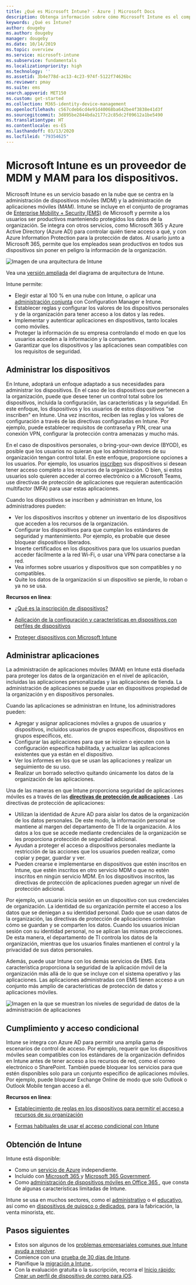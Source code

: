 ```yaml
---
title: ¿Qué es Microsoft Intune? - Azure | Microsoft Docs
description: Obtenga información sobre cómo Microsoft Intune es el componente de administración de dispositivos móviles (MDM) y de administración de aplicaciones móviles (MAM) de la solución Enterprise Mobility + Security y sobre cómo ayuda a proteger los datos de la empresa.
keywords: ¿Qué es Intune?
author: dougeby
ms.author: dougeby
manager: dougeby
ms.date: 10/14/2019
ms.topic: overview
ms.service: microsoft-intune
ms.subservice: fundamentals
ms.localizationpriority: high
ms.technology: ''
ms.assetid: 3b4e778d-ac13-4c23-974f-5122f74626bc
ms.reviewer: pmay
ms.suite: ems
search.appverid: MET150
ms.custom: get-started
ms.collection: M365-identity-device-management
ms.openlocfilehash: c567cdeb6cd4e91d40068ba642be4f3838e41d3f
ms.sourcegitcommit: 3d895be2844bda2177c2c85dc2f09612a1be5490
ms.translationtype: HT
ms.contentlocale: es-ES
ms.lasthandoff: 03/13/2020
ms.locfileid: "79354625"
---
```

# <a name="microsoft-intune-is-an-mdm-and-mam-provider-for-your-devices"></a>Microsoft Intune es un proveedor de MDM y MAM para los dispositivos.

Microsoft Intune es un servicio basado en la nube que se centra en la administración de dispositivos móviles (MDM) y la administración de aplicaciones móviles (MAM). Intune se incluye en el conjunto de programas de [Enterprise Mobility + Security (EMS)](https://www.microsoft.com/microsoft-365/enterprise-mobility-security) de Microsoft y permite a los usuarios ser productivos manteniendo protegidos los datos de la organización. Se integra con otros servicios, como Microsoft 365 y Azure Active Directory (Azure AD) para controlar quién tiene acceso a qué, y con Azure Information Protection para la protección de datos. Al usarlo junto a Microsoft 365, permite que los empleados sean productivos en todos sus dispositivos sin poner en peligro la información de la organización.

![Imagen de una arquitectura de Intune](./media/what-is-intune/intunearch_sm.png)

Vea una [versión ampliada](./media/what-is-intune/intunearchitecture.svg) del diagrama de arquitectura de Intune.

Intune permite:

- Elegir estar al 100 % en una nube con Intune, o aplicar una [administración conjunta](https://docs.microsoft.com/configmgr/comanage/overview) con Configuration Manager e Intune.
- Establecer reglas y configurar los valores de los dispositivos personales y de la organización para tener acceso a los datos y las redes.
- Implementar y autenticar aplicaciones en dispositivos, tanto locales como móviles.
- Proteger la información de su empresa controlando el modo en que los usuarios acceden a la información y la comparten.
- Garantizar que los dispositivos y las aplicaciones sean compatibles con los requisitos de seguridad.

## <a name="manage-devices"></a>Administrar los dispositivos

En Intune, adoptará un enfoque adaptado a sus necesidades para administrar los dispositivos. En el caso de los dispositivos que pertenecen a la organización, puede que desee tener un control total sobre los dispositivos, incluida la configuración, las características y la seguridad. En este enfoque, los dispositivos y los usuarios de estos dispositivos "se inscriben" en Intune. Una vez inscritos, reciben las reglas y los valores de configuración a través de las directivas configuradas en Intune. Por ejemplo, puede establecer requisitos de contraseña y PIN, crear una conexión VPN, configurar la protección contra amenazas y mucho más.

En el caso de dispositivos personales, o bring-your-own device (BYOD), es posible que los usuarios no quieran que los administradores de su organización tengan control total. En este enfoque, proporcione opciones a los usuarios. Por ejemplo, los usuarios [inscriben](../enrollment/device-enrollment.md) sus dispositivos si desean tener acceso completo a los recursos de la organización. O bien, si estos usuarios solo quieren acceder al correo electrónico o a Microsoft Teams, use directivas de protección de aplicaciones que requieran autenticación multifactor (MFA) para usar estas aplicaciones.

Cuando los dispositivos se inscriben y administran en Intune, los administradores pueden:

- Ver los dispositivos inscritos y obtener un inventario de los dispositivos que acceden a los recursos de la organización.
- Configurar los dispositivos para que cumplan los estándares de seguridad y mantenimiento. Por ejemplo, es probable que desee bloquear dispositivos liberados.
- Inserte certificados en los dispositivos para que los usuarios puedan acceder fácilmente a la red Wi-Fi, o usar una VPN para conectarse a la red.
- Vea informes sobre usuarios y dispositivos que son compatibles y no compatibles.
- Quite los datos de la organización si un dispositivo se pierde, lo roban o ya no se usa.

**Recursos en línea**:

- [¿Qué es la inscripción de dispositivos?](../enrollment/device-enrollment.md)

- [Aplicación de la configuración y características en dispositivos con perfiles de dispositivos](../configuration/device-profiles.md)

- [Proteger dispositivos con Microsoft Intune](../protect/device-protect.md)

## <a name="manage-apps"></a>Administrar aplicaciones

La administración de aplicaciones móviles (MAM) en Intune está diseñada para proteger los datos de la organización en el nivel de aplicación, incluidas las aplicaciones personalizadas y las aplicaciones de tienda. La administración de aplicaciones se puede usar en dispositivos propiedad de la organización y en dispositivos personales.

Cuando las aplicaciones se administran en Intune, los administradores pueden:

- Agregar y asignar aplicaciones móviles a grupos de usuarios y dispositivos, incluidos usuarios de grupos específicos, dispositivos en grupos específicos, etc.
- Configurar las aplicaciones para que se inicien o ejecuten con la configuración específica habilitada, y actualizar las aplicaciones existentes que ya están en el dispositivo.
- Ver los informes en los que se usan las aplicaciones y realizar un seguimiento de su uso.
- Realizar un borrado selectivo quitando únicamente los datos de la organización de las aplicaciones.

Una de las maneras en que Intune proporciona seguridad de aplicaciones móviles es a través de las **[directivas de protección de aplicaciones](../apps/app-protection-policy.md)** . Las directivas de protección de aplicaciones:

- Utilizan la identidad de Azure AD para aislar los datos de la organización de los datos personales. De este modo, la información personal se mantiene al margen del departamento de TI de la organización. A los datos a los que se accede mediante credenciales de la organización se les proporciona protección de seguridad adicional.
- Ayudan a proteger el acceso a dispositivos personales mediante la restricción de las acciones que los usuarios pueden realizar, como copiar y pegar, guardar y ver.
- Pueden crearse e implementarse en dispositivos que estén inscritos en Intune, que estén inscritos en otro servicio MDM o que no estén inscritos en ningún servicio MDM. En los dispositivos inscritos, las directivas de protección de aplicaciones pueden agregar un nivel de protección adicional.

Por ejemplo, un usuario inicia sesión en un dispositivo con sus credenciales de organización. La identidad de su organización permite el acceso a los datos que se deniegan a su identidad personal. Dado que se usan datos de la organización, las directivas de protección de aplicaciones controlan cómo se guardan y se comparten los datos. Cuando los usuarios inician sesión con su identidad personal, no se aplican las mismas protecciones. De esta manera, el departamento de TI controla los datos de la organización, mientras que los usuarios finales mantienen el control y la privacidad de sus datos personales.

Además, puede usar Intune con los demás servicios de EMS. Esta característica proporciona la seguridad de la aplicación móvil de la organización más allá de lo que se incluye con el sistema operativo y las aplicaciones. Las aplicaciones administradas con EMS tienen acceso a un conjunto más amplio de características de protección de datos y aplicaciones móviles.

![Imagen en la que se muestran los niveles de seguridad de datos de la administración de aplicaciones](./media/what-is-intune/managing-mobile-apps.png)

## <a name="compliance-and-conditional-access"></a>Cumplimiento y acceso condicional

Intune se integra con Azure AD para permitir una amplia gama de escenarios de control de acceso. Por ejemplo, requerir que los dispositivos móviles sean compatibles con los estándares de la organización definidos en Intune antes de tener acceso a los recursos de red, como el correo electrónico o SharePoint. También puede bloquear los servicios para que estén disponibles solo para un conjunto específico de aplicaciones móviles. Por ejemplo, puede bloquear Exchange Online de modo que solo Outlook o Outlook Mobile tengan acceso a él.

**Recursos en línea**:

- [Establecimiento de reglas en los dispositivos para permitir el acceso a recursos de su organización](../protect/device-compliance-get-started.md)

- [Formas habituales de usar el acceso condicional con Intune](../protect/conditional-access-intune-common-ways-use.md)

## <a name="how-to-get-intune"></a>Obtención de Intune

Intune está disponible:

- Como un [servicio de Azure](https://go.microsoft.com/fwlink/?linkid=2090973) independiente.
- Incluido con [Microsoft 365 ](https://www.microsoft.com/microsoft-365/enterprise-mobility-security/microsoft-intune) y [Microsoft 365 Government](https://www.microsoft.com/microsoft-365/government).
- Como [administración de dispositivos móviles en Office 365 ](https://support.office.com/article/Set-up-Mobile-Device-Management-MDM-in-Office-365-dd892318-bc44-4eb1-af00-9db5430be3cd), que consta de algunas características limitadas de Intune.

Intune se usa en muchos sectores, como el [administrativo](https://docs.microsoft.com/enterprise-mobility-security/solutions/ems-govt-service-description) o el [educativo](https://www.microsoft.com/en-us/education/intune), así como en [dispositivos de quiosco o dedicados](../configuration/kiosk-settings.md), para la fabricación, la venta minorista, etc.

## <a name="next-steps"></a>Pasos siguientes

- Estos son algunos de los [problemas empresariales comunes que Intune ayuda a resolver](https://docs.microsoft.com/intune/common-scenarios).
- Comience con una [prueba de 30 días de Intune](free-trial-sign-up.md).
- Planifique la [migración a Intune ](migration-guide.md).
- Con la evaluación gratuita o la suscripción, recorra el [Inicio rápido: Crear un perfil de dispositivo de correo para iOS](../configuration/quickstart-email-profile.md).
